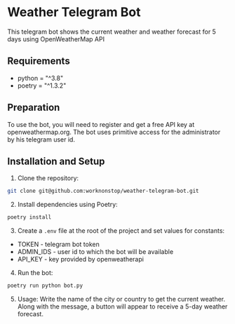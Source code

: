 # Weather Telegram Bot
This telegram bot shows the current weather and weather forecast for 5 days using OpenWeatherMap API

## Requirements
- python = "^3.8"
- poetry = "^1.3.2"

## Preparation

To use the bot, you will need to register and get a free API key at openweathermap.org.
The bot uses primitive access for the administrator by his telegram user id.

## Installation and Setup

1. Clone the repository:
```bash
git clone git@github.com:worknonstop/weather-telegram-bot.git
```
2. Install dependencies using Poetry:
```bash
poetry install
```
3. Create a `.env` file at the root of the project and set values ​​for constants:
- TOKEN - telegram bot token
- ADMIN_IDS - user id to which the bot will be available
- API_KEY - key provided by openweatherapi

4. Run the bot:
```bash
poetry run python bot.py
```

5. Usage:
Write the name of the city or country to get the current weather.
Along with the message, a button will appear to receive a 5-day weather forecast.